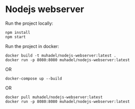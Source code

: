 # Nodejs webserver

Run the project locally:

```
npm install
npm start
```

Run the project in docker:

```
docker build -t muhadel/nodejs-webserver:latest .
docker run -p 8080:8080 muhadel/nodejs-webserver:latest
```

OR

```
docker-compose up --build
```

OR

```
docker pull muhadel/nodejs-webserver:latest
docker run -p 8080:8080 muhadel/nodejs-webserver:latest
```
